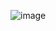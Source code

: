 ![image](https://user-images.githubusercontent.com/88237437/159331968-64d08b76-0dc3-457c-bbd0-81f5500ce83e.png)
